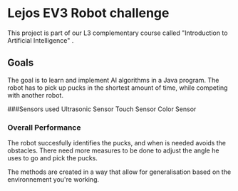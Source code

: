 
# Lejos EV3 Robot challenge 

This project is part of our L3 complementary course called "Introduction to Artificial Intelligence" .

## Goals 
The goal is to learn and implement AI algorithms in a Java program. 
The robot has to pick up pucks in the shortest amount of time, while competing with another robot.

###Sensors used
Ultrasonic Sensor
Touch Sensor
Color Sensor


### Overall Performance
The robot succesfully identifies the pucks, and when is needed avoids the obstacles.
There need more measures to be done to adjust the angle he uses to go and pick the pucks.

The methods are created in a way that allow for generalisation based on the environnement you're working.

